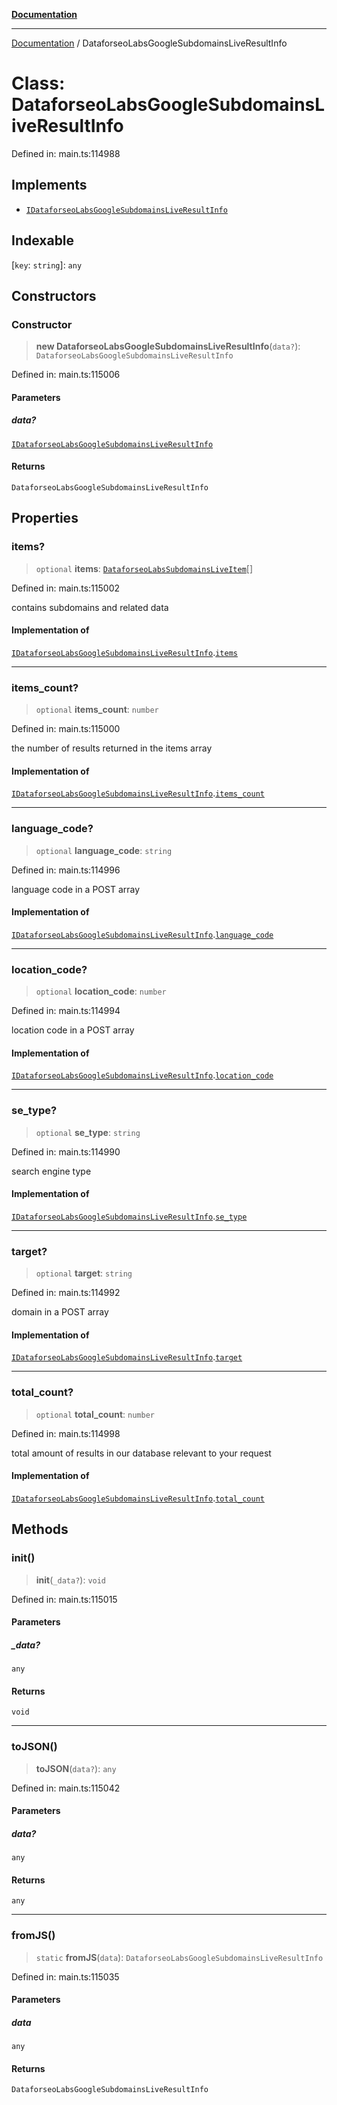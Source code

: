 [**Documentation**](../README.md)

***

[Documentation](../README.md) / DataforseoLabsGoogleSubdomainsLiveResultInfo

# Class: DataforseoLabsGoogleSubdomainsLiveResultInfo

Defined in: main.ts:114988

## Implements

- [`IDataforseoLabsGoogleSubdomainsLiveResultInfo`](../interfaces/IDataforseoLabsGoogleSubdomainsLiveResultInfo.md)

## Indexable

\[`key`: `string`\]: `any`

## Constructors

### Constructor

> **new DataforseoLabsGoogleSubdomainsLiveResultInfo**(`data?`): `DataforseoLabsGoogleSubdomainsLiveResultInfo`

Defined in: main.ts:115006

#### Parameters

##### data?

[`IDataforseoLabsGoogleSubdomainsLiveResultInfo`](../interfaces/IDataforseoLabsGoogleSubdomainsLiveResultInfo.md)

#### Returns

`DataforseoLabsGoogleSubdomainsLiveResultInfo`

## Properties

### items?

> `optional` **items**: [`DataforseoLabsSubdomainsLiveItem`](DataforseoLabsSubdomainsLiveItem.md)[]

Defined in: main.ts:115002

contains subdomains and related data

#### Implementation of

[`IDataforseoLabsGoogleSubdomainsLiveResultInfo`](../interfaces/IDataforseoLabsGoogleSubdomainsLiveResultInfo.md).[`items`](../interfaces/IDataforseoLabsGoogleSubdomainsLiveResultInfo.md#items)

***

### items\_count?

> `optional` **items\_count**: `number`

Defined in: main.ts:115000

the number of results returned in the items array

#### Implementation of

[`IDataforseoLabsGoogleSubdomainsLiveResultInfo`](../interfaces/IDataforseoLabsGoogleSubdomainsLiveResultInfo.md).[`items_count`](../interfaces/IDataforseoLabsGoogleSubdomainsLiveResultInfo.md#items_count)

***

### language\_code?

> `optional` **language\_code**: `string`

Defined in: main.ts:114996

language code in a POST array

#### Implementation of

[`IDataforseoLabsGoogleSubdomainsLiveResultInfo`](../interfaces/IDataforseoLabsGoogleSubdomainsLiveResultInfo.md).[`language_code`](../interfaces/IDataforseoLabsGoogleSubdomainsLiveResultInfo.md#language_code)

***

### location\_code?

> `optional` **location\_code**: `number`

Defined in: main.ts:114994

location code in a POST array

#### Implementation of

[`IDataforseoLabsGoogleSubdomainsLiveResultInfo`](../interfaces/IDataforseoLabsGoogleSubdomainsLiveResultInfo.md).[`location_code`](../interfaces/IDataforseoLabsGoogleSubdomainsLiveResultInfo.md#location_code)

***

### se\_type?

> `optional` **se\_type**: `string`

Defined in: main.ts:114990

search engine type

#### Implementation of

[`IDataforseoLabsGoogleSubdomainsLiveResultInfo`](../interfaces/IDataforseoLabsGoogleSubdomainsLiveResultInfo.md).[`se_type`](../interfaces/IDataforseoLabsGoogleSubdomainsLiveResultInfo.md#se_type)

***

### target?

> `optional` **target**: `string`

Defined in: main.ts:114992

domain in a POST array

#### Implementation of

[`IDataforseoLabsGoogleSubdomainsLiveResultInfo`](../interfaces/IDataforseoLabsGoogleSubdomainsLiveResultInfo.md).[`target`](../interfaces/IDataforseoLabsGoogleSubdomainsLiveResultInfo.md#target)

***

### total\_count?

> `optional` **total\_count**: `number`

Defined in: main.ts:114998

total amount of results in our database relevant to your request

#### Implementation of

[`IDataforseoLabsGoogleSubdomainsLiveResultInfo`](../interfaces/IDataforseoLabsGoogleSubdomainsLiveResultInfo.md).[`total_count`](../interfaces/IDataforseoLabsGoogleSubdomainsLiveResultInfo.md#total_count)

## Methods

### init()

> **init**(`_data?`): `void`

Defined in: main.ts:115015

#### Parameters

##### \_data?

`any`

#### Returns

`void`

***

### toJSON()

> **toJSON**(`data?`): `any`

Defined in: main.ts:115042

#### Parameters

##### data?

`any`

#### Returns

`any`

***

### fromJS()

> `static` **fromJS**(`data`): `DataforseoLabsGoogleSubdomainsLiveResultInfo`

Defined in: main.ts:115035

#### Parameters

##### data

`any`

#### Returns

`DataforseoLabsGoogleSubdomainsLiveResultInfo`
